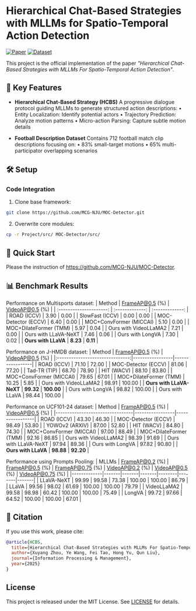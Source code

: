 
# Hierarchical Chat-Based Strategies with MLLMs for Spatio-Temporal Action Detection
[![Paper](https://img.shields.io/badge/IPM-Paper-<COLOR>.svg)](https://www.sciencedirect.com/journal/information-processing-and-management) 
[![Dataset](https://img.shields.io/badge/Dataset-Football_Description-red)](Data/)

This project is the official implementation of the paper _"Hierarchical Chat-Based Strategies with MLLMs For Spatio-Temporal Action Detection"_.

## 🏈 Key Features
- **Hierarchical Chat-Based Strategy (HCBS)**
  A progressive dialogue protocol guiding MLLMs to generate structured action descriptions:
		• Entity Localization: Identify potential actors
		• Trajectory Prediction: Analyze motion patterns
		• Micro-action Parsing: Capture subtle motion details

- **Football Description Dataset**
  Contains 712 football match clip descriptions  focusing on:
		• 83% small-target motions
		• 65% multi-participator overlapping scenarios


## 🛠️ Setup
### Code Integration
1. Clone base framework:
```bash
git clone https://github.com/MCG-NJU/MOC-Detector.git
```

2. Overwrite core modules:
```bash
cp -r Project/src/ MOC-Detector/src/
```

## 🚀 Quick Start
Please the instruction of https://github.com/MCG-NJU/MOC-Detector.


## 📊 Benchmark Results
Performance on Multisports dataset:
|         Method          | FrameAP@0.5 (%) | VideoAP@0.5 (%) |
| :---------------------: | :-------------: | :-------------: |
|       ROAD (ICCV)       |      3.90       |      0.00       |
|     SlowFast (ICCV)     |      0.00       |      0.00       |
|   MOC-Detector (ECCV)   |      6.40       |      0.00       |
| MOC+ConvFormer (MICCAI) |      5.10       |      0.00       |
| MOC+DilateFormer (TMM)  |      5.97       |      0.04       |
|  Ours with VideoLLaMA2  |      7.21       |      0.00       |
|  Ours with LLaVA-NeXT   |      7.46       |      0.06       |
|    Ours with LongVA     |      7.30       |      0.02       |
|   **Ours with LLaVA**   |    **8.23**     |    **0.11**    |


Performance on J-HMDB dataset:
| Method                          | FrameAP@0.5 (%) | VideoAP@0.5 (%) |
|:-------------------------------:|-----------------|-----------------|
| ROAD (ICCV)                     | 71.10           | 72.00           |
| MOC-Detector (ECCV)             | 81.06           | 77.20           |
| Tad-TR (TIP)                    | 68.70           | 78.90           |
| HIT (WACV)                      | 88.10           | 83.80           |
| MOC+ConvFormer (MICCAI)         | 79.65           | 67.01           |
| MOC+DilateFormer (TMM)          | 10.25           | 5.85            |
| Ours with VideoLLaMA2           | 98.91           | 100.00          |
| **Ours with LLaVA-NeXT**       | **99.32**       | **100.00**      |
| Ours with LongVA                | 98.82           | 100.00          |
| Ours with LLaVA                 | 98.44           | 100.00          |

Performance on UCF101-24 dataset:
| Method                          | FrameAP@0.5 (%) | VideoAP@0.5 (%) |
|---------------------------------|-----------------|-----------------|
| ROAD (ICCV)                     | 43.30           | 46.30           |
| MOC-Detector (ECCV)             | 98.49           | 53.80           |
| YOWOv2 (ARXIV)                  | 87.00           | 52.80           |
| HIT (WACV)                      | 84.80           | 74.30           |
| MOC+ConvFormer (MICCAI)         | 97.00           | 88.49           |
| MOC+DilateFormer (TMM)          | 92.16           | 86.85           |
| Ours with VideoLLaMA2           | 98.39           | 91.69           |
| Ours with LLaVA-NeXT            | 97.94           | 89.36           |
| Ours with LongVA                | 97.82           | 90.80           |
| **Ours with LLaVA**             | **98.88**       | **92.20**      |

Performance using Prompts Pooling:
| MLLMs        | FrameAP@0.2 (%) | FrameAP@0.5 (%) | FrameAP@0.75 (%) | VideoAP@0.2 (%) | VideoAP@0.5 (%) | VideoAP@0.75 (%) |
|-------------|-------|-------|-------|--------|--------|-------|
| LLaVA-NeXT  | 99.99 | 99.58 | 73.38 | 100.00 | 100.00 | 86.79 |
| LLaVA       | 99.56 | 98.02 | 61.69 | 100.00 | 100.00 | 79.79 |
| VideoLLaMA2 | 99.58 | 98.98 | 60.42 | 100.00 | 100.00 | 75.49 |
| LongVA      | 99.72 | 97.66 | 64.52 | 100.00 | 100.00 | 67.01 |

## 📜 Citation
If you use this work, please cite:
```bibtex
@article{HCBS,
  title={Hierarchical Chat-Based Strategies with MLLMs For Spatio-Temporal Action Detection},
  author={Xuyang Zhou, Ye Wang, Fei Tao, Hong Yu, Qun Liu},
  journal={Information Processing & Management},
  year={2025}
}
```

## License
This project is released under the MIT License. See [LICENSE](LICENSE) for details.
